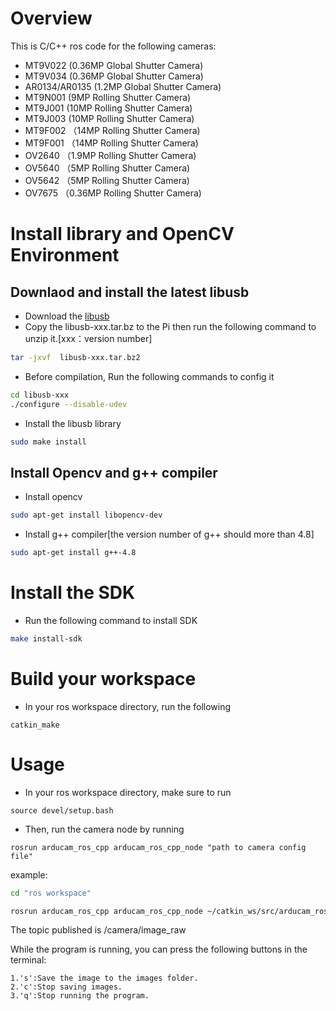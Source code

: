 # Overview

This is C/C++ ros code for the following cameras:

- MT9V022 (0.36MP Global Shutter Camera)
- MT9V034 (0.36MP Global Shutter Camera)
- AR0134/AR0135 (1.2MP Global Shutter Camera)
- MT9N001 (9MP Rolling Shutter Camera)
- MT9J001 (10MP Rolling Shutter Camera)
- MT9J003 (10MP Rolling Shutter Camera)
- MT9F002 （14MP Rolling Shutter Camera)
- MT9F001 （14MP Rolling Shutter Camera)
- OV2640 （1.9MP Rolling Shutter Camera)
- OV5640 （5MP Rolling Shutter Camera)
- OV5642 （5MP Rolling Shutter Camera)
- OV7675 （0.36MP Rolling Shutter Camera)
# Install library and OpenCV Environment
## Downlaod and install the latest libusb 
- Download the [libusb](https://sourceforge.net/projects/libusb/files/libusb-1.0/) 
- Copy the libusb-xxx.tar.bz to the Pi then run the following command to unzip it.[xxx：version number]
```Bash
tar -jxvf  libusb-xxx.tar.bz2  
```
- Before compilation, Run the following commands to config it  
```Bash
cd libusb-xxx 
./configure --disable-udev
```
- Install the libusb library 
```Bash
sudo make install
```
## Install Opencv and g++ compiler
- Install opencv
```Bash
sudo apt-get install libopencv-dev
```
- Install g++ compiler[the version number of g++ should more than 4.8]
```Bash 
sudo apt-get install g++-4.8
```

# Install the SDK
- Run the following command to install SDK
```Bash
make install-sdk
```
# Build your workspace
- In your ros workspace directory, run the following
```
catkin_make
```

# Usage
- In your ros workspace directory, make sure to run
```
source devel/setup.bash
```
- Then, run the camera node by running
```
rosrun arducam_ros_cpp arducam_ros_cpp_node "path to camera config file"
```
 
 example:
 
 ```bash
 cd "ros workspace"
 ```
 ```bash
 rosrun arducam_ros_cpp arducam_ros_cpp_node ~/catkin_ws/src/arducam_ros_cpp/cpp_config/AR0135.yaml
 ```
 
The topic published is /camera/image_raw

 While the program is running, you can press the following buttons in the terminal:	
 
    1.'s':Save the image to the images folder.	
    2.'c':Stop saving images.	
    3.'q':Stop running the program.	


